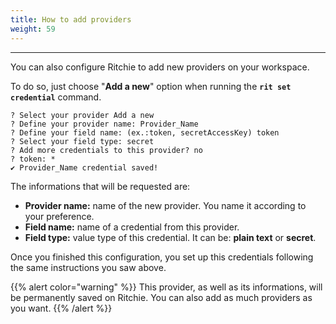 ```yaml
---
title: How to add providers
weight: 59
---
```


---

You can also configure Ritchie to add new providers on your workspace. 

To do so, just choose "**Add a new**" option when running the **`rit set credential`** command. 

```text
? Select your provider Add a new
? Define your provider name: Provider_Name
? Define your field name: (ex.:token, secretAccessKey) token
? Select your field type: secret
? Add more credentials to this provider? no
? token: *
✔ Provider_Name credential saved!
```

The informations that will be requested are: 

* **Provider name:** name of the new provider. You name it according to your preference.
* **Field name:** name of a credential from this provider. 
* **Field type:** value type of this credential. It can be: **plain text** or **secret**. 

Once you finished this configuration, you set up this credentials following the same instructions you saw above. 

{{% alert color="warning" %}}
This provider, as well as its informations, will be permanently saved on Ritchie. You can also add as much providers as you want. 
{{% /alert %}}

